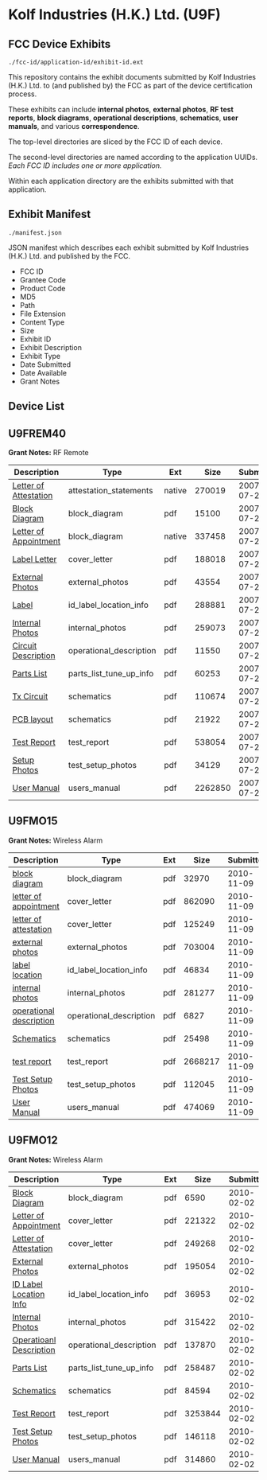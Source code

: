 # Kolf Industries (H.K.) Ltd. (U9F)
## FCC Device Exhibits

```
./fcc-id/application-id/exhibit-id.ext
```

This repository contains the exhibit documents submitted by Kolf Industries (H.K.) Ltd. to (and published by) the FCC as part of the device certification process.

These exhibits can include **internal photos**, **external photos**, **RF test reports**, **block diagrams**, **operational descriptions**, **schematics**, **user manuals**, and various **correspondence**.

The top-level directories are sliced by the FCC ID of each device.

The second-level directories are named according to the application UUIDs. *Each FCC ID includes one or more application.*

Within each application directory are the exhibits submitted with that application. 

## Exhibit Manifest

```
./manifest.json
```

JSON manifest which describes each exhibit submitted by Kolf Industries (H.K.) Ltd. and published by the FCC.

- FCC ID
- Grantee Code
- Product Code
- MD5
- Path
- File Extension
- Content Type
- Size
- Exhibit ID
- Exhibit Description
- Exhibit Type
- Date Submitted
- Date Available
- Grant Notes

## Device List
## U9FREM40
**Grant Notes:** RF Remote

| Description | Type | Ext | Size | Submitted | Available |
| ----------- | ---- | --- | ---- | --------- | --------- |
| [Letter of Attestation](U9FREM40/6fc5e120cfb6c5e8eff5eab4e853ea16/820076.native) | attestation_statements | native | 270019 | 2007-07-24 | 2007-07-24 |
| [Block Diagram](U9FREM40/6fc5e120cfb6c5e8eff5eab4e853ea16/820067.pdf) | block_diagram | pdf | 15100 | 2007-07-24 | 2007-07-24 |
| [Letter of Appointment](U9FREM40/6fc5e120cfb6c5e8eff5eab4e853ea16/820075.native) | block_diagram | native | 337458 | 2007-07-24 | 2007-07-24 |
| [Label Letter](U9FREM40/6fc5e120cfb6c5e8eff5eab4e853ea16/820070.pdf) | cover_letter | pdf | 188018 | 2007-07-24 | 2007-07-24 |
| [External Photos](U9FREM40/6fc5e120cfb6c5e8eff5eab4e853ea16/820069.pdf) | external_photos | pdf | 43554 | 2007-07-24 | 2007-07-24 |
| [Label](U9FREM40/6fc5e120cfb6c5e8eff5eab4e853ea16/820074.pdf) | id_label_location_info | pdf | 288881 | 2007-07-24 | 2007-07-24 |
| [Internal Photos](U9FREM40/6fc5e120cfb6c5e8eff5eab4e853ea16/820072.pdf) | internal_photos | pdf | 259073 | 2007-07-24 | 2007-07-24 |
| [Circuit Description](U9FREM40/6fc5e120cfb6c5e8eff5eab4e853ea16/820068.pdf) | operational_description | pdf | 11550 | 2007-07-24 | 2007-07-24 |
| [Parts List](U9FREM40/6fc5e120cfb6c5e8eff5eab4e853ea16/820077.pdf) | parts_list_tune_up_info | pdf | 60253 | 2007-07-24 | 2007-07-24 |
| [Tx Circuit](U9FREM40/6fc5e120cfb6c5e8eff5eab4e853ea16/820073.pdf) | schematics | pdf | 110674 | 2007-07-24 | 2007-07-24 |
| [PCB layout](U9FREM40/6fc5e120cfb6c5e8eff5eab4e853ea16/820078.pdf) | schematics | pdf | 21922 | 2007-07-24 | 2007-07-24 |
| [Test Report](U9FREM40/6fc5e120cfb6c5e8eff5eab4e853ea16/820071.pdf) | test_report | pdf | 538054 | 2007-07-24 | 2007-07-24 |
| [Setup Photos](U9FREM40/6fc5e120cfb6c5e8eff5eab4e853ea16/820080.pdf) | test_setup_photos | pdf | 34129 | 2007-07-24 | 2007-07-24 |
| [User Manual](U9FREM40/6fc5e120cfb6c5e8eff5eab4e853ea16/820079.pdf) | users_manual | pdf | 2262850 | 2007-07-24 | 2007-07-24 |
## U9FMO15
**Grant Notes:** Wireless Alarm

| Description | Type | Ext | Size | Submitted | Available |
| ----------- | ---- | --- | ---- | --------- | --------- |
| [block diagram](U9FMO15/8255822eab716985dad5ddfcf2d2deab/1373027.pdf) | block_diagram | pdf | 32970 | 2010-11-09 | 2010-11-09 |
| [letter of appointment](U9FMO15/8255822eab716985dad5ddfcf2d2deab/1373033.pdf) | cover_letter | pdf | 862090 | 2010-11-09 | 2010-11-09 |
| [letter of attestation](U9FMO15/8255822eab716985dad5ddfcf2d2deab/1373034.pdf) | cover_letter | pdf | 125249 | 2010-11-09 | 2010-11-09 |
| [external photos](U9FMO15/8255822eab716985dad5ddfcf2d2deab/1373029.pdf) | external_photos | pdf | 703004 | 2010-11-09 | 2010-11-09 |
| [label location](U9FMO15/8255822eab716985dad5ddfcf2d2deab/1373032.pdf) | id_label_location_info | pdf | 46834 | 2010-11-09 | 2010-11-09 |
| [internal photos](U9FMO15/8255822eab716985dad5ddfcf2d2deab/1373031.pdf) | internal_photos | pdf | 281277 | 2010-11-09 | 2010-11-09 |
| [operational description](U9FMO15/8255822eab716985dad5ddfcf2d2deab/1373028.pdf) | operational_description | pdf | 6827 | 2010-11-09 | 2010-11-09 |
| [Schematics](U9FMO15/8255822eab716985dad5ddfcf2d2deab/1373035.pdf) | schematics | pdf | 25498 | 2010-11-09 | 2010-11-09 |
| [test report](U9FMO15/8255822eab716985dad5ddfcf2d2deab/1373030.pdf) | test_report | pdf | 2668217 | 2010-11-09 | 2010-11-09 |
| [Test Setup Photos](U9FMO15/8255822eab716985dad5ddfcf2d2deab/1373036.pdf) | test_setup_photos | pdf | 112045 | 2010-11-09 | 2010-11-09 |
| [User Manual](U9FMO15/8255822eab716985dad5ddfcf2d2deab/1373037.pdf) | users_manual | pdf | 474069 | 2010-11-09 | 2010-11-09 |
## U9FMO12
**Grant Notes:** Wireless Alarm

| Description | Type | Ext | Size | Submitted | Available |
| ----------- | ---- | --- | ---- | --------- | --------- |
| [Block Diagram](U9FMO12/c0fd714a18f19039c571a113a3e5a009/1235899.pdf) | block_diagram | pdf | 6590 | 2010-02-02 | 2010-02-02 |
| [Letter of Appointment](U9FMO12/c0fd714a18f19039c571a113a3e5a009/1235907.pdf) | cover_letter | pdf | 221322 | 2010-02-02 | 2010-02-02 |
| [Letter of Attestation](U9FMO12/c0fd714a18f19039c571a113a3e5a009/1235908.pdf) | cover_letter | pdf | 249268 | 2010-02-02 | 2010-02-02 |
| [External Photos](U9FMO12/c0fd714a18f19039c571a113a3e5a009/1235903.pdf) | external_photos | pdf | 195054 | 2010-02-02 | 2010-02-02 |
| [ID Label Location Info](U9FMO12/c0fd714a18f19039c571a113a3e5a009/1235906.pdf) | id_label_location_info | pdf | 36953 | 2010-02-02 | 2010-02-02 |
| [Internal Photos](U9FMO12/c0fd714a18f19039c571a113a3e5a009/1235905.pdf) | internal_photos | pdf | 315422 | 2010-02-02 | 2010-02-02 |
| [Operatioanl Description](U9FMO12/c0fd714a18f19039c571a113a3e5a009/1235901.pdf) | operational_description | pdf | 137870 | 2010-02-02 | 2010-02-02 |
| [Parts List](U9FMO12/c0fd714a18f19039c571a113a3e5a009/1235900.pdf) | parts_list_tune_up_info | pdf | 258487 | 2010-02-02 | 2010-02-02 |
| [Schematics](U9FMO12/c0fd714a18f19039c571a113a3e5a009/1235902.pdf) | schematics | pdf | 84594 | 2010-02-02 | 2010-02-02 |
| [Test Report](U9FMO12/c0fd714a18f19039c571a113a3e5a009/1235904.pdf) | test_report | pdf | 3253844 | 2010-02-02 | 2010-02-02 |
| [Test Setup Photos](U9FMO12/c0fd714a18f19039c571a113a3e5a009/1235910.pdf) | test_setup_photos | pdf | 146118 | 2010-02-02 | 2010-02-02 |
| [User Manual](U9FMO12/c0fd714a18f19039c571a113a3e5a009/1235909.pdf) | users_manual | pdf | 314860 | 2010-02-02 | 2010-02-02 |
